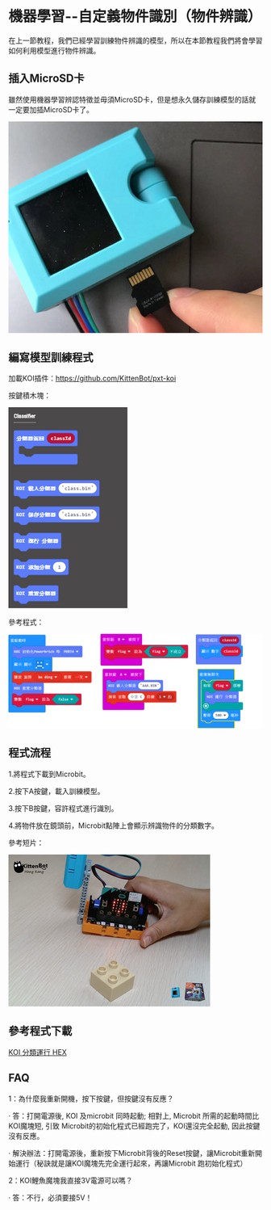 # **機器學習--自定義物件識別（物件辨識）**

在上一節教程，我們已經學習訓練物件辨識的模型，所以在本節教程我們將會學習如何利用模型進行物件辨識。





## 插入MicroSD卡

雖然使用機器學習辨認特徵並毋須MicroSD卡，但是想永久儲存訓練模型的話就一定要加插MicroSD卡了。

![](KOI04/02.png)



## 編寫模型訓練程式
加載KOI插件：https://github.com/KittenBot/pxt-koi

按鍵積木塊：

![](KOI09/8.png)

參考程式：

![](KOI09/run.png)

## 程式流程

1.將程式下載到Microbit。

2.按下A按鍵，載入訓練模型。

3.按下B按鍵，容許程式進行識別。

4.將物件放在鏡頭前，Microbit點陣上會顯示辨識物件的分類數字。

參考短片：

[![](KOI09/9.png)](https://www.youtube.com/watch?v=UsjingLwnHc&feature=youtu.b)

## 參考程式下載

[KOI 分類運行 HEX](https://bit.ly/KOIClassifier)

## FAQ
1：為什麼我重新開機，按下按鍵，但按鍵沒有反應？

·    答：打開電源後, KOI 及microbit 同時起動; 相對上, Microbit 所需的起動時間比KOI魔塊短, 引致 Microbit的初始化程式已經跑完了，KOI還沒完全起動, 因此按鍵沒有反應。

·    解決辦法：打開電源後，重新按下Microbit背後的Reset按鍵，讓Microbit重新開始運行（秘訣就是讓KOI魔塊先完全運行起來，再讓Microbit 跑初始化程式）

2：KOI鯉魚魔塊我直接3V電源可以嗎？

·    答：不行，必須要接5V！